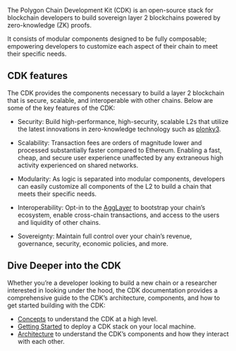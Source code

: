 The Polygon Chain Development Kit (CDK) is an open-source stack for blockchain developers to build sovereign layer 2 blockchains powered by zero-knowledge (ZK) proofs.

It consists of modular components designed to be fully composable; empowering developers to customize each aspect of their chain to meet their specific needs.

## CDK features

The CDK provides the components necessary to build a layer 2 blockchain that is secure, scalable, and interoperable with other chains. Below are some of the key features of the CDK:

- Security: Build high-performance, high-security, scalable L2s that utilize the latest innovations in zero-knowledge technology such as [plonky3](https://docs.polygon.technology/learn/plonky/?h=plonky3#plonky-3).

- Scalability: Transaction fees are orders of magnitude lower and processed substantially faster compared to Ethereum. Enabling a fast, cheap, and secure user experience unaffected by any extraneous high activity experienced on shared networks.

- Modularity: As logic is separated into modular components, developers can easily customize all components of the L2 to build a chain that meets their specific needs.

- Interoperability: Opt-in to the [AggLayer](https://docs.polygon.technology/cdk/glossary/#agglayer-v1-al1) to bootstrap your chain&rsquo;s ecosystem, enable cross-chain transactions, and access to the users and liquidity of other chains.

- Sovereignty: Maintain full control over your chain&rsquo;s revenue, governance, security, economic policies, and more.

## Dive Deeper into the CDK

Whether you&rsquo;re a developer looking to build a new chain or a researcher interested in looking under the hood, the CDK documentation provides a comprehensive guide to the CDK&rsquo;s architecture, components, and how to get started building with the CDK:

- [Concepts](https://docs.polygon.technology/cdk/concepts/layer2s) to understand the CDK at a high level.
- [Getting Started](https://docs.polygon.technology/cdk/getting-started) to deploy a CDK stack on your local machine.
- [Architecture](https://docs.polygon.technology/cdk/architecture/cdk-zkevm/) to understand the CDK&rsquo;s components and how they interact with each other.
